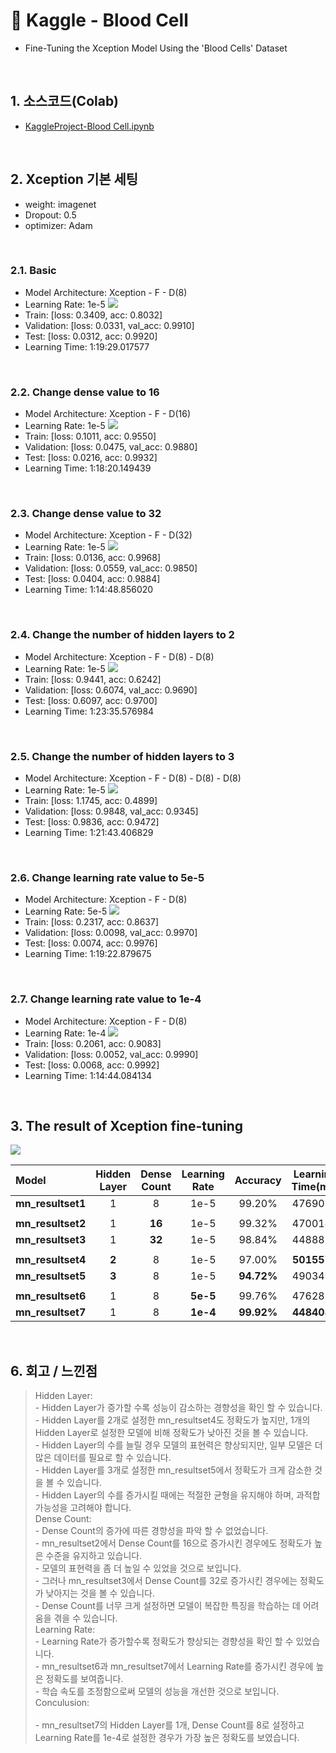 # :pushpin: Kaggle - Blood Cell
- Fine-Tuning the Xception Model Using the 'Blood Cells' Dataset

</br>

## 1. 소스코드(Colab)
- [KaggleProject-Blood Cell.ipynb](https://colab.research.google.com/drive/18BXx_fb77k9KbYsv_bVidVf9FhbqK2KA#scrollTo=f2XiUpwDXhNq)

</br>

## 2. Xception 기본 세팅
- weight: imagenet
- Dropout: 0.5
- optimizer: Adam

</br>

### 2.1. Basic
- Model Architecture: Xception - F - D(8)
- Learning Rate: 1e-5
![](./Graph/1.png)
- Train: [loss: 0.3409, acc: 0.8032]
- Validation: [loss: 0.0331, val_acc: 0.9910]
- Test: [loss: 0.0312, acc: 0.9920]
- Learning Time: 1:19:29.017577

</br>

### 2.2. Change dense value to 16
- Model Architecture: Xception - F - D(16)
- Learning Rate: 1e-5
![](./Graph/2.png)
- Train: [loss: 0.1011, acc: 0.9550]
- Validation: [loss: 0.0475, val_acc: 0.9880]
- Test: [loss: 0.0216, acc: 0.9932]
- Learning Time: 1:18:20.149439

</br>

### 2.3. Change dense value to 32
- Model Architecture: Xception - F - D(32)
- Learning Rate: 1e-5
![](./Graph/3.png)
- Train: [loss: 0.0136, acc: 0.9968]
- Validation: [loss: 0.0559, val_acc: 0.9850]
- Test: [loss: 0.0404, acc: 0.9884]
- Learning Time: 1:14:48.856020

</br>

### 2.4. Change the number of hidden layers to 2
- Model Architecture: Xception - F - D(8) - D(8)
- Learning Rate: 1e-5
![](./Graph/4.png)
- Train: [loss: 0.9441, acc: 0.6242]
- Validation: [loss: 0.6074, val_acc: 0.9690]
- Test: [loss: 0.6097, acc: 0.9700]
- Learning Time: 1:23:35.576984

</br>

### 2.5. Change the number of hidden layers to 3
- Model Architecture: Xception - F - D(8) - D(8) - D(8)
- Learning Rate: 1e-5
![](./Graph/5.png)
- Train: [loss: 1.1745, acc: 0.4899]
- Validation: [loss: 0.9848, val_acc: 0.9345]
- Test: [loss: 0.9836, acc: 0.9472]
- Learning Time: 1:21:43.406829

</br>

### 2.6. Change learning rate value to 5e-5
- Model Architecture: Xception - F - D(8)
- Learning Rate: 5e-5
![](./graph/6.png)
- Train: [loss: 0.2317, acc: 0.8637]
- Validation: [loss: 0.0098, val_acc: 0.9970]
- Test: [loss: 0.0074, acc: 0.9976]
- Learning Time: 1:19:22.879675

</br>

### 2.7. Change learning rate value to 1e-4
- Model Architecture: Xception - F - D(8)
- Learning Rate: 1e-4
![](./Graph/7.png)
- Train: [loss: 0.2061, acc: 0.9083]
- Validation: [loss: 0.0052, val_acc: 0.9990]
- Test: [loss: 0.0068, acc: 0.9992]
- Learning Time: 1:14:44.084134

</br>

## 3. The result of Xception fine-tuning

![](./Graph/result.png)

| Model | Hidden Layer | Dense Count | Learning Rate | Accuracy | Learning Time(ms) | 
| :-- | :-: | :-: | :-: | :-: | :-: |
| **mn_resultset1** | 1 | 8 | 1e-5 | 99.20% | 4769017 |
|  |  |  |  |  |  |
| **mn_resultset2** | 1 | **16** | 1e-5 | 99.32% | 4700149 |
| **mn_resultset3** | 1 | **32** | 1e-5 | 98.84% | 4488856 |
|  |  |  |  |  |  |
| **mn_resultset4** | **2** | 8 | 1e-5 | 97.00% | **5015576** |
| **mn_resultset5** | **3** | 8 | 1e-5 | **94.72%** | 4903406 |
|  |  |  |  |  |  |
| **mn_resultset6** | 1 | 8 | **5e-5** | 99.76% | 4762879 |
| **mn_resultset7** | 1 | 8 | **1e-4** | **99.92%** | **4484084** |

</br>

## 6. 회고 / 느낀점
>Hidden Layer:<br>
	- Hidden Layer가 증가할 수록 성능이 감소하는 경향성을 확인 할 수 있습니다.<br>
	- Hidden Layer를 2개로 설정한 mn_resultset4도 정확도가 높지만, 1개의 Hidden Layer로 설정한 모델에 비해 정확도가 낮아진 것을 볼 수 있습니다.<br>
	- Hidden Layer의 수를 늘릴 경우 모델의 표현력은 향상되지만, 일부 모델은 더 많은 데이터를 필요로 할 수 있습니다.<br>
	- Hidden Layer를 3개로 설정한 mn_resultset5에서 정확도가 크게 감소한 것을 볼 수 있습니다.<br>
	- Hidden Layer의 수를 증가시킬 때에는 적절한 균형을 유지해야 하며, 과적합 가능성을 고려해야 합니다.<br>
>Dense Count:<br>
	- Dense Count의 증가에 따른 경향성을 파악 할 수 없었습니다.<br>
	- mn_resultset2에서 Dense Count를 16으로 증가시킨 경우에도 정확도가 높은 수준을 유지하고 있습니다.<br>
	- 모델의 표현력을 좀 더 높일 수 있었을 것으로 보입니다.<br>
	- 그러나 mn_resultset3에서 Dense Count를 32로 증가시킨 경우에는 정확도가 낮아지는 것을 볼 수 있습니다.<br>
	- Dense Count를 너무 크게 설정하면 모델이 복잡한 특징을 학습하는 데 어려움을 겪을 수 있습니다.<br>
>Learning Rate:<br>
	- Learning Rate가 증가할수록 정확도가 향상되는 경향성을 확인 할 수 있었습니다.<br>
	- mn_resultset6과 mn_resultset7에서 Learning Rate를 증가시킨 경우에 높은 정확도를 보여줍니다.<br>
	- 학습 속도를 조정함으로써 모델의 성능을 개선한 것으로 보입니다.<br>
>Conculusion:<br><br>
	- mn_resultset7의 Hidden Layer를 1개, Dense Count를 8로 설정하고 Learning Rate를 1e-4로 설정한 경우가 가장 높은 정확도를 보였습니다.<br>

</br>
